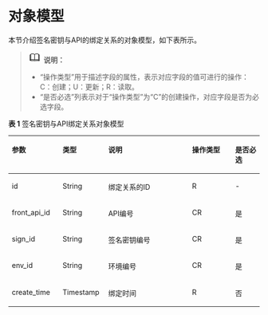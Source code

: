 # 对象模型<a name="ZH-CN_TOPIC_0000001081976215"></a>

本节介绍签名密钥与API的绑定关系的对象模型，如下表所示。

>![](public_sys-resources/icon-note.gif) **说明：** 
>-   “操作类型”用于描述字段的属性，表示对应字段的值可进行的操作：
>    C：创建；U：更新；R：读取。
>-   “是否必选”列表示对于“操作类型”为“C”的创建操作，对应字段是否为必选字段。

**表 1**  签名密钥与API绑定关系对象模型

<a name="zh-cn_topic_0225568941_table27410541"></a>
<table><thead align="left"><tr id="zh-cn_topic_0225568941_row28527726"><th class="cellrowborder" valign="top" width="20.202020202020204%" id="mcps1.2.6.1.1"><p id="zh-cn_topic_0225568941_p29044451"><a name="zh-cn_topic_0225568941_p29044451"></a><a name="zh-cn_topic_0225568941_p29044451"></a><strong id="zh-cn_topic_0225568941_b60073473"><a name="zh-cn_topic_0225568941_b60073473"></a><a name="zh-cn_topic_0225568941_b60073473"></a>参数</strong></p>
</th>
<th class="cellrowborder" valign="top" width="18.18181818181818%" id="mcps1.2.6.1.2"><p id="zh-cn_topic_0225568941_p34113110"><a name="zh-cn_topic_0225568941_p34113110"></a><a name="zh-cn_topic_0225568941_p34113110"></a><strong id="zh-cn_topic_0225568941_b38582535"><a name="zh-cn_topic_0225568941_b38582535"></a><a name="zh-cn_topic_0225568941_b38582535"></a>类型</strong></p>
</th>
<th class="cellrowborder" valign="top" width="33.33333333333333%" id="mcps1.2.6.1.3"><p id="zh-cn_topic_0225568941_p38177670"><a name="zh-cn_topic_0225568941_p38177670"></a><a name="zh-cn_topic_0225568941_p38177670"></a><strong id="zh-cn_topic_0225568941_b8054718"><a name="zh-cn_topic_0225568941_b8054718"></a><a name="zh-cn_topic_0225568941_b8054718"></a>说明</strong></p>
</th>
<th class="cellrowborder" valign="top" width="17.17171717171717%" id="mcps1.2.6.1.4"><p id="zh-cn_topic_0225568941_p48452384"><a name="zh-cn_topic_0225568941_p48452384"></a><a name="zh-cn_topic_0225568941_p48452384"></a><strong id="zh-cn_topic_0225568941_b33418278"><a name="zh-cn_topic_0225568941_b33418278"></a><a name="zh-cn_topic_0225568941_b33418278"></a>操作类型</strong></p>
</th>
<th class="cellrowborder" valign="top" width="11.111111111111112%" id="mcps1.2.6.1.5"><p id="zh-cn_topic_0225568941_p22525974"><a name="zh-cn_topic_0225568941_p22525974"></a><a name="zh-cn_topic_0225568941_p22525974"></a><strong id="zh-cn_topic_0225568941_b1977561513569"><a name="zh-cn_topic_0225568941_b1977561513569"></a><a name="zh-cn_topic_0225568941_b1977561513569"></a>是否必选</strong></p>
</th>
</tr>
</thead>
<tbody><tr id="zh-cn_topic_0225568941_row46872675"><td class="cellrowborder" valign="top" width="20.202020202020204%" headers="mcps1.2.6.1.1 "><p id="zh-cn_topic_0225568941_p38590344"><a name="zh-cn_topic_0225568941_p38590344"></a><a name="zh-cn_topic_0225568941_p38590344"></a>id</p>
</td>
<td class="cellrowborder" valign="top" width="18.18181818181818%" headers="mcps1.2.6.1.2 "><p id="zh-cn_topic_0225568941_p38810145"><a name="zh-cn_topic_0225568941_p38810145"></a><a name="zh-cn_topic_0225568941_p38810145"></a>String</p>
</td>
<td class="cellrowborder" valign="top" width="33.33333333333333%" headers="mcps1.2.6.1.3 "><p id="zh-cn_topic_0225568941_p56614039"><a name="zh-cn_topic_0225568941_p56614039"></a><a name="zh-cn_topic_0225568941_p56614039"></a>绑定关系的ID</p>
</td>
<td class="cellrowborder" valign="top" width="17.17171717171717%" headers="mcps1.2.6.1.4 "><p id="zh-cn_topic_0225568941_p22334417"><a name="zh-cn_topic_0225568941_p22334417"></a><a name="zh-cn_topic_0225568941_p22334417"></a>R</p>
</td>
<td class="cellrowborder" valign="top" width="11.111111111111112%" headers="mcps1.2.6.1.5 "><p id="zh-cn_topic_0225568941_p64257335"><a name="zh-cn_topic_0225568941_p64257335"></a><a name="zh-cn_topic_0225568941_p64257335"></a>-</p>
</td>
</tr>
<tr id="zh-cn_topic_0225568941_row41445111"><td class="cellrowborder" valign="top" width="20.202020202020204%" headers="mcps1.2.6.1.1 "><p id="zh-cn_topic_0225568941_p1610827"><a name="zh-cn_topic_0225568941_p1610827"></a><a name="zh-cn_topic_0225568941_p1610827"></a>front_api_id</p>
</td>
<td class="cellrowborder" valign="top" width="18.18181818181818%" headers="mcps1.2.6.1.2 "><p id="zh-cn_topic_0225568941_p63368192"><a name="zh-cn_topic_0225568941_p63368192"></a><a name="zh-cn_topic_0225568941_p63368192"></a>String</p>
</td>
<td class="cellrowborder" valign="top" width="33.33333333333333%" headers="mcps1.2.6.1.3 "><p id="zh-cn_topic_0225568941_p32549950"><a name="zh-cn_topic_0225568941_p32549950"></a><a name="zh-cn_topic_0225568941_p32549950"></a>API编号</p>
</td>
<td class="cellrowborder" valign="top" width="17.17171717171717%" headers="mcps1.2.6.1.4 "><p id="zh-cn_topic_0225568941_p19300268"><a name="zh-cn_topic_0225568941_p19300268"></a><a name="zh-cn_topic_0225568941_p19300268"></a>CR</p>
</td>
<td class="cellrowborder" valign="top" width="11.111111111111112%" headers="mcps1.2.6.1.5 "><p id="zh-cn_topic_0225568941_p19817842"><a name="zh-cn_topic_0225568941_p19817842"></a><a name="zh-cn_topic_0225568941_p19817842"></a>是</p>
</td>
</tr>
<tr id="zh-cn_topic_0225568941_row44142854"><td class="cellrowborder" valign="top" width="20.202020202020204%" headers="mcps1.2.6.1.1 "><p id="zh-cn_topic_0225568941_p18801412"><a name="zh-cn_topic_0225568941_p18801412"></a><a name="zh-cn_topic_0225568941_p18801412"></a>sign_id</p>
</td>
<td class="cellrowborder" valign="top" width="18.18181818181818%" headers="mcps1.2.6.1.2 "><p id="zh-cn_topic_0225568941_p46519407"><a name="zh-cn_topic_0225568941_p46519407"></a><a name="zh-cn_topic_0225568941_p46519407"></a>String</p>
</td>
<td class="cellrowborder" valign="top" width="33.33333333333333%" headers="mcps1.2.6.1.3 "><p id="zh-cn_topic_0225568941_p9975598"><a name="zh-cn_topic_0225568941_p9975598"></a><a name="zh-cn_topic_0225568941_p9975598"></a>签名密钥编号</p>
</td>
<td class="cellrowborder" valign="top" width="17.17171717171717%" headers="mcps1.2.6.1.4 "><p id="zh-cn_topic_0225568941_p2717098"><a name="zh-cn_topic_0225568941_p2717098"></a><a name="zh-cn_topic_0225568941_p2717098"></a>CR</p>
</td>
<td class="cellrowborder" valign="top" width="11.111111111111112%" headers="mcps1.2.6.1.5 "><p id="zh-cn_topic_0225568941_p18758346"><a name="zh-cn_topic_0225568941_p18758346"></a><a name="zh-cn_topic_0225568941_p18758346"></a>是</p>
</td>
</tr>
<tr id="zh-cn_topic_0225568941_row34607387"><td class="cellrowborder" valign="top" width="20.202020202020204%" headers="mcps1.2.6.1.1 "><p id="zh-cn_topic_0225568941_p51734957"><a name="zh-cn_topic_0225568941_p51734957"></a><a name="zh-cn_topic_0225568941_p51734957"></a>env_id</p>
</td>
<td class="cellrowborder" valign="top" width="18.18181818181818%" headers="mcps1.2.6.1.2 "><p id="zh-cn_topic_0225568941_p29781975"><a name="zh-cn_topic_0225568941_p29781975"></a><a name="zh-cn_topic_0225568941_p29781975"></a>String</p>
</td>
<td class="cellrowborder" valign="top" width="33.33333333333333%" headers="mcps1.2.6.1.3 "><p id="zh-cn_topic_0225568941_p63529794"><a name="zh-cn_topic_0225568941_p63529794"></a><a name="zh-cn_topic_0225568941_p63529794"></a>环境编号</p>
</td>
<td class="cellrowborder" valign="top" width="17.17171717171717%" headers="mcps1.2.6.1.4 "><p id="zh-cn_topic_0225568941_p45639702"><a name="zh-cn_topic_0225568941_p45639702"></a><a name="zh-cn_topic_0225568941_p45639702"></a>CR</p>
</td>
<td class="cellrowborder" valign="top" width="11.111111111111112%" headers="mcps1.2.6.1.5 "><p id="zh-cn_topic_0225568941_p5828345"><a name="zh-cn_topic_0225568941_p5828345"></a><a name="zh-cn_topic_0225568941_p5828345"></a>是</p>
</td>
</tr>
<tr id="zh-cn_topic_0225568941_row52455113"><td class="cellrowborder" valign="top" width="20.202020202020204%" headers="mcps1.2.6.1.1 "><p id="zh-cn_topic_0225568941_p21005769"><a name="zh-cn_topic_0225568941_p21005769"></a><a name="zh-cn_topic_0225568941_p21005769"></a>create_time</p>
</td>
<td class="cellrowborder" valign="top" width="18.18181818181818%" headers="mcps1.2.6.1.2 "><p id="zh-cn_topic_0225568941_p23745709"><a name="zh-cn_topic_0225568941_p23745709"></a><a name="zh-cn_topic_0225568941_p23745709"></a>Timestamp</p>
</td>
<td class="cellrowborder" valign="top" width="33.33333333333333%" headers="mcps1.2.6.1.3 "><p id="zh-cn_topic_0225568941_p44354270"><a name="zh-cn_topic_0225568941_p44354270"></a><a name="zh-cn_topic_0225568941_p44354270"></a>绑定时间</p>
</td>
<td class="cellrowborder" valign="top" width="17.17171717171717%" headers="mcps1.2.6.1.4 "><p id="zh-cn_topic_0225568941_p35926083"><a name="zh-cn_topic_0225568941_p35926083"></a><a name="zh-cn_topic_0225568941_p35926083"></a>R</p>
</td>
<td class="cellrowborder" valign="top" width="11.111111111111112%" headers="mcps1.2.6.1.5 "><p id="zh-cn_topic_0225568941_p24331588"><a name="zh-cn_topic_0225568941_p24331588"></a><a name="zh-cn_topic_0225568941_p24331588"></a>否</p>
</td>
</tr>
</tbody>
</table>


